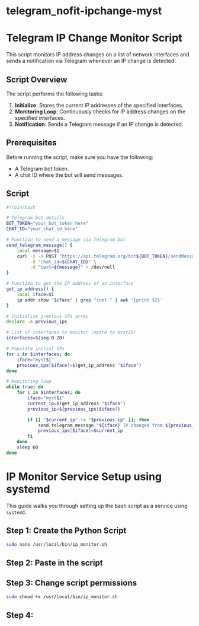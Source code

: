 # telegram_nofit-ipchange-myst

# Telegram IP Change Monitor Script

This script monitors IP address changes on a list of network interfaces and sends a notification via Telegram whenever an IP change is detected.

## Script Overview

The script performs the following tasks:
1. **Initialize**: Stores the current IP addresses of the specified interfaces.
2. **Monitoring Loop**: Continuously checks for IP address changes on the specified interfaces.
3. **Notification**: Sends a Telegram message if an IP change is detected.

## Prerequisites

Before running the script, make sure you have the following:
- A Telegram bot token.
- A chat ID where the bot will send messages.

## Script

```bash
#!/bin/bash

# Telegram bot details
BOT_TOKEN="your_bot_token_here"
CHAT_ID="your_chat_id_here"

# Function to send a message via Telegram bot
send_telegram_message() {
    local message=$1
    curl -s -X POST "https://api.telegram.org/bot${BOT_TOKEN}/sendMessage" \
         -d "chat_id=${CHAT_ID}" \
         -d "text=${message}" > /dev/null
}

# Function to get the IP address of an interface
get_ip_address() {
    local iface=$1
    ip addr show "$iface" | grep "inet " | awk '{print $2}'
}

# Initialize previous IPs array
declare -A previous_ips

# List of interfaces to monitor (myst0 to myst20)
interfaces=$(seq 0 20)

# Populate initial IPs
for i in $interfaces; do
    iface="myst$i"
    previous_ips[$iface]=$(get_ip_address "$iface")
done

# Monitoring loop
while true; do
    for i in $interfaces; do
        iface="myst$i"
        current_ip=$(get_ip_address "$iface")
        previous_ip=${previous_ips[$iface]}

        if [[ "$current_ip" != "$previous_ip" ]]; then
            send_telegram_message "${iface} IP changed from ${previous_ip:-"none"} to ${current_ip:-"none"}"
            previous_ips[$iface]=$current_ip
        fi
    done
    sleep 60
done
```

# IP Monitor Service Setup using systemd

This guide walks you through setting up the bash script as a service using `systemd`.

## Step 1: Create the Python Script

```bash
sudo nano /usr/local/bin/ip_monitor.sh
```

## Step 2: Paste in the script

## Step 3: Change script permissions

```bash
sudo chmod +x /usr/local/bin/ip_monitor.sh
```

## Step 4: 




